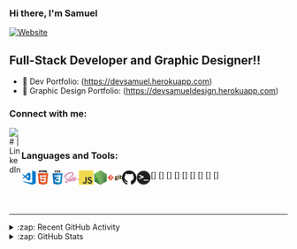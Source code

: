 ### Hi there, I'm Samuel

[![Website](https://img.shields.io/website?label=devsamuel.herokuapp.com&style=for-the-badge&url=https%3A%2F%2Fdevsamuel.herokuapp.com)](https://devsamuel.herokuapp.com)

## Full-Stack Developer and Graphic Designer!!

- 🔭 Dev Portfolio: (https://devsamuel.herokuapp.com)
- 🥅 Graphic Design Portfolio: (https://devsamueldesign.herokuapp.com)


### Connect with me:

[<img align="left" alt="# | LinkedIn" width="22px" src="https://cdn.jsdelivr.net/npm/simple-icons@v3/icons/linkedin.svg" />][linkedin]

<br />

### Languages and Tools:

[<img align="left" alt="Visual Studio Code" width="26px" src="https://raw.githubusercontent.com/github/explore/80688e429a7d4ef2fca1e82350fe8e3517d3494d/topics/visual-studio-code/visual-studio-code.png" />]
[<img align="left" alt="HTML5" width="26px" src="https://raw.githubusercontent.com/github/explore/80688e429a7d4ef2fca1e82350fe8e3517d3494d/topics/html/html.png" />]
[<img align="left" alt="CSS3" width="26px" src="https://raw.githubusercontent.com/github/explore/80688e429a7d4ef2fca1e82350fe8e3517d3494d/topics/css/css.png" />]
[<img align="left" alt="Sass" width="26px" src="https://raw.githubusercontent.com/github/explore/80688e429a7d4ef2fca1e82350fe8e3517d3494d/topics/sass/sass.png" />]
[<img align="left" alt="JavaScript" width="26px" src="https://raw.githubusercontent.com/github/explore/80688e429a7d4ef2fca1e82350fe8e3517d3494d/topics/javascript/javascript.png" />]
[<img align="left" alt="Node.js" width="26px" src="https://raw.githubusercontent.com/github/explore/80688e429a7d4ef2fca1e82350fe8e3517d3494d/topics/nodejs/nodejs.png" />]
[<img align="left" alt="Git" width="26px" src="https://raw.githubusercontent.com/github/explore/80688e429a7d4ef2fca1e82350fe8e3517d3494d/topics/git/git.png" />]
[<img align="left" alt="GitHub" width="26px" src="https://raw.githubusercontent.com/github/explore/78df643247d429f6cc873026c0622819ad797942/topics/github/github.png" />]
[<img align="left" alt="Terminal" width="26px" src="https://raw.githubusercontent.com/github/explore/80688e429a7d4ef2fca1e82350fe8e3517d3494d/topics/terminal/terminal.png" />]

<br />
<br />

---

<details>
  <summary>:zap: Recent GitHub Activity</summary>
  
<!--START_SECTION:activity-->
1. ❌ Closed PR [#1](https://github.com/devsamuelmwangi/spotify-now-playing/pull/1) in [devsamuelmwangi/spotify-now-playing](https://github.com/devsamuelmwangi/spotify-now-playing)
2. 🗣 Commented on [#1](https://github.com/devsamuelmwangi/spotify-now-playing/issues/1) in [devsamuelmwangi/spotify-now-playing](https://github.com/devsamuelmwangi/spotify-now-playing)
3. ❗️ Closed issue [#8](https://github.com/devsamuelmwangi/free-developer-resources/issues/8) in [devsamuelmwangi/free-developer-resources](https://github.com/devsamuelmwangi/free-developer-resources)
4. 🗣 Commented on [#8](https://github.com/devsamuelmwangi/free-developer-resources/issues/8) in [devsamuelmwangi/free-developer-resources](https://github.com/devsamuelmwangi/free-developer-resources)
5. 🗣 Commented on [#7](https://github.com/devsamuelmwangi/free-developer-resources/issues/7) in [devsamuelmwangi/free-developer-resources](https://github.com/devsamuelmwangi/free-developer-resources)
<!--END_SECTION:activity-->

</details>

<details>
  <summary>:zap: GitHub Stats</summary>

  <img align="left" alt="devsamuelmwangi's GitHub Stats" src="https://github-readme-stats.devsamuelmwangi.vercel.app/api?username=devsamuelmwangi&show_icons=true&hide_border=true" />

</details>

[website]: https://devsamuel.herokuapp.com
[linkedin]: https://ke.linkedin.com/in/devsamuelmwangi
